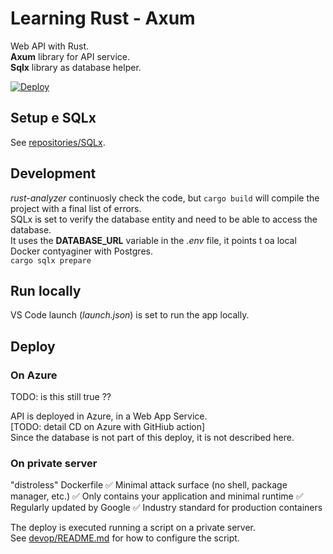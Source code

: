 # Learning Rust - Axum

Web API with Rust.  
**Axum** library for API service.  
**Sqlx** library as database helper.  

[![Deploy](https://github.com/alex-piccione/learning.Rust.Axum/actions/workflows/deploy.yml/badge.svg)](https://github.com/alex-piccione/learning.Rust.Axum/actions/workflows/deploy.yml)

## Setup e SQLx

See [repositories/SQLx](repositories/SQLx.md).


## Development

_rust-analyzer_ continuosly check the code, but `cargo build` will compile the project with a final list of errors.    
SQLx is set to verify the database entity and need to be able to access the database.  
It uses the **DATABASE_URL** variable in the _.env_ file, it points t oa local Docker contyaginer with Postgres.  
`cargo sqlx prepare`


## Run locally

VS Code launch (_launch.json_) is set to run the app locally.  


## Deploy

### On Azure

TODO: is this still true ??

API is deployed in Azure, in a Web App Service.  
[TODO: detail CD on Azure with GitHiub action]  
Since the database is not part of this deploy, it is not described here.


### On private server

"distroless" Dockerfile
✅ Minimal attack surface (no shell, package manager, etc.)
✅ Only contains your application and minimal runtime
✅ Regularly updated by Google
✅ Industry standard for production containers

The deploy is executed running a script on a private server.  
See [devop/README.md](devop/README.md#Deploy) for how to configure the script.